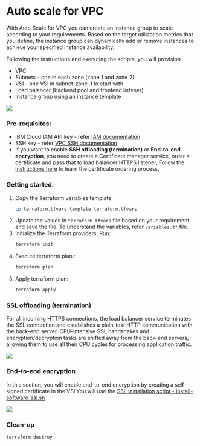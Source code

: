# Auto scale for VPC

With Auto Scale for VPC you can create an instance group to scale according to your requirements. Based on the target utilization metrics that you define, the instance group can dynamically add or remove instances to achieve your specified instance availability.

Following the instructions and executing the scripts, you will provision

- VPC
- Subnets - one in each zone (zone 1 and zone 2)
- VSI - one VSI in subnet-zone-1 to start with
- Load balancer (backend pool and frontend listener)
- Instance group using an instance template

![](images/vpc-autoscale.png)

### Pre-requisites:

- IBM Cloud IAM API key - refer [IAM documentation](https://cloud.ibm.com/docs/iam?topic=iam-manapikey)
- SSH key - refer [VPC SSH documentation](https://cloud.ibm.com/docs/vpc?topic=vpc-ssh-keys)
- If you want to enable **SSH offloading (termination)** or **End-to-end encryption**, you need to create a Certificate manager service, order a certificate and pass that to load balancer HTTPS listener, Follow the [instructions here](https://cloud.ibm.com/docs/certificate-manager?topic=certificate-manager-ordering-certificates) to learn the certificate ordering process.

### Getting started:

1. Copy the Terraform variables template
   ```sh
   cp terraform.tfvars.template terraform.tfvars
   ```
2. Update the values in `terraform.tfvars` file based on your requirement and save the file. To understand the variables, refer `variables.tf` file.
3. Initialize the Terraform providers. Run:
   ```sh
   terraform init
   ```
4. Execute terraform plan :
   ```sh
   terraform plan
   ```
5. Apply terraform plan:
   ```sh
   terraform apply
   ```

### SSL offloading (termination)

For all incoming HTTPS connections, the load balancer service terminates the SSL connection and establishes a plain-text HTTP communication with the back-end server. CPU-intensive SSL handshakes and encryption/decryption tasks are shifted away from the back-end servers, allowing them to use all their CPU cycles for processing application traffic.

   ![](images/vpc-autoscale-ssl-termination.png)

### End-to-end encryption

In this section, you will enable end-to-end encryption by creating a self-signed certificate in the VSI.You will use the [SSL installation script - install-software-ssl.sh](scripts/install-software-ssl.sh)

   ![](images/vpc-autoscale-end-to-end-encryption.png)

### Clean-up

```sh
terraform destroy
```